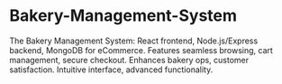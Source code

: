 # Bakery-Management-System
The Bakery Management System: React frontend, Node.js/Express backend, MongoDB for eCommerce. Features seamless browsing, cart management, secure checkout. Enhances bakery ops, customer satisfaction. Intuitive interface, advanced functionality.
